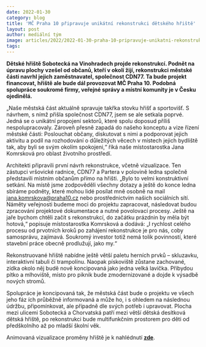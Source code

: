 ```yaml
---
date: 2022-01-30
category: blog
title: 'MČ Praha 10 připravuje unikátní rekonstrukci dětského hřiště'
layout: post
author: mediální tým
image: articles/2022/2022-01-30-praha-10-pripravuje-unikatni-rekonstrukci-detskeho-hriste-1.jpg
tags:
---
```



**Dětské hřiště Sobotecká na Vinohradech projde rekonstrukcí. Podnět na úpravu plochy vzešel od občanů, kteří v okolí žijí, rekonstrukci městské části navrhl jejich zaměstnavatel, společnost CDN77. Ta bude projekt financovat, hřiště ale bude dál provozovat MČ Praha 10. Podobná spolupráce soukromé firmy, veřejné správy a místní komunity je v Česku ojedinělá.**

„Naše městská část aktuálně spravuje takřka stovku hřišť a sportovišť. S návrhem, s nímž přišla společnost CDN77, jsem se ale setkala poprvé. Jedná se o unikátní propojení sektorů, které spolu doposud příliš nespolupracovaly. Zároveň přesně zapadá do našeho konceptu a vize řízení městské části: Poslouchat občany, diskutovat s nimi a podporovat jejich aktivitu a podíl na rozhodování o důležitých věcech v místech jejich bydliště tak, aby byli se svým okolím spokojeni,“ říká naše místostarostka Jana Komrsková pro oblast životního prostředí.

Architekti připravili první návrh rekonstrukce, včetně vizualizace. Ten zástupci vršovické radnice, CDN77 a Partera v polovině ledna společně představili místním občanům přímo na hřišti. „Bylo to velmi konstruktivní setkání. Na místě jsme zodpověděli všechny dotazy a ještě do konce ledna sbíráme podněty, které mohou lidé posílat mně osobně na mail  [jana.komrskova@praha10.cz](mailto:jana.komrskova@praha10.cz)  nebo prostřednictvím našich sociálních sítí. Náměty veřejnosti budeme moci do projektu zapracovat, následovat budou zpracování projektové dokumentace a nutné povolovací procesy. Ještě na jaře bychom chtěli začít s rekonstrukcí, do začátku prázdnin by měla být hotová,“ popisuje místostarostka Komrsková a dodává: „I rychlost celého procesu od prvotních kroků po zahájení rekonstrukce je pro nás, coby samosprávu, zajímavá. Soukromý investor totiž nemá tolik povinností, které stavební práce obecně prodlužují, jako my.“

Rekonstruované hřiště nabídne ještě větší paletu herních prvků – skluzavku, interaktivní tabuli či trampolínu. Naopak pískoviště zůstane zachované, zídka okolo něj budě nově koncipovaná jako jedna velká lavička. Přibydou pítko a mlhoviště, místo pro piknik bude zmodernizované a dojde k výsadbě nových stromů.

Spolupráce je koncipovaná tak, že městská část bude o projektu ve všech jeho fáz ích průběžně informovaná a může ho, i s ohledem na následnou údržbu, připomínkovat, ale případně dle svých potřeb i upravovat. Plocha mezi ulicemi Sobotecká a Chorvatská patří mezi větší dětská desítková dětská hřiště, po rekonstrukci bude multifunkčním prostorem pro děti od předškolního až po mladší školní věk.

Animovaná vizualizace proměny hřiště je k nahlédnutí  **[zde](https://vimeo.com/651893835/35302fc7ba?fbclid=IwAR3zJspWxH01CPg48A1bPi49HIYj2IUR0FRaE9K8R8wGsgz9AkrUAAbeV2w)**.
